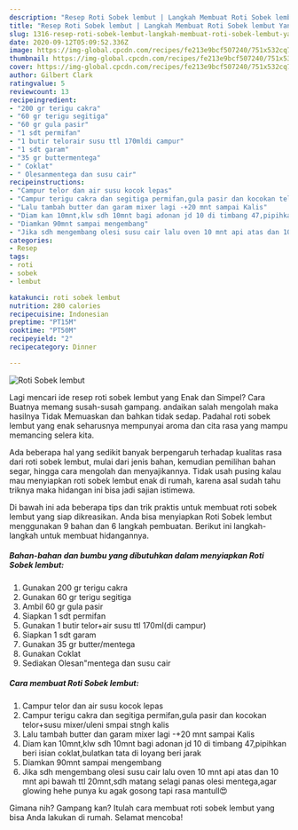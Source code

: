 ```yaml
---
description: "Resep Roti Sobek lembut | Langkah Membuat Roti Sobek lembut Yang Bikin Ngiler"
title: "Resep Roti Sobek lembut | Langkah Membuat Roti Sobek lembut Yang Bikin Ngiler"
slug: 1316-resep-roti-sobek-lembut-langkah-membuat-roti-sobek-lembut-yang-bikin-ngiler
date: 2020-09-12T05:09:52.336Z
image: https://img-global.cpcdn.com/recipes/fe213e9bcf507240/751x532cq70/roti-sobek-lembut-foto-resep-utama.jpg
thumbnail: https://img-global.cpcdn.com/recipes/fe213e9bcf507240/751x532cq70/roti-sobek-lembut-foto-resep-utama.jpg
cover: https://img-global.cpcdn.com/recipes/fe213e9bcf507240/751x532cq70/roti-sobek-lembut-foto-resep-utama.jpg
author: Gilbert Clark
ratingvalue: 5
reviewcount: 13
recipeingredient:
- "200 gr terigu cakra"
- "60 gr terigu segitiga"
- "60 gr gula pasir"
- "1 sdt permifan"
- "1 butir telorair susu ttl 170mldi campur"
- "1 sdt garam"
- "35 gr buttermentega"
- " Coklat"
- " Olesanmentega dan susu cair"
recipeinstructions:
- "Campur telor dan air susu kocok lepas"
- "Campur terigu cakra dan segitiga permifan,gula pasir dan kocokan telor+susu mixer/uleni smpai stngh kalis"
- "Lalu tambah butter dan garam mixer lagi -+20 mnt sampai Kalis"
- "Diam kan 10mnt,klw sdh 10mnt bagi adonan jd 10 di timbang 47,pipihkan beri isian coklat,bulatkan tata di loyang beri jarak"
- "Diamkan 90mnt sampai mengembang"
- "Jika sdh mengembang olesi susu cair lalu oven 10 mnt api atas dan 10 mnt api bawah ttl 20mnt,sdh matang selagi panas olesi mentega,agar glowing hehe punya ku agak gosong tapi rasa mantull😍"
categories:
- Resep
tags:
- roti
- sobek
- lembut

katakunci: roti sobek lembut 
nutrition: 280 calories
recipecuisine: Indonesian
preptime: "PT15M"
cooktime: "PT50M"
recipeyield: "2"
recipecategory: Dinner

---
```



![Roti Sobek lembut](https://img-global.cpcdn.com/recipes/fe213e9bcf507240/751x532cq70/roti-sobek-lembut-foto-resep-utama.jpg)

Lagi mencari ide resep roti sobek lembut yang Enak dan Simpel? Cara Buatnya memang susah-susah gampang. andaikan salah mengolah maka hasilnya Tidak Memuaskan dan bahkan tidak sedap. Padahal roti sobek lembut yang enak seharusnya mempunyai aroma dan cita rasa yang mampu memancing selera kita.

Ada beberapa hal yang sedikit banyak berpengaruh terhadap kualitas rasa dari roti sobek lembut, mulai dari jenis bahan, kemudian pemilihan bahan segar, hingga cara mengolah dan menyajikannya. Tidak usah pusing kalau mau menyiapkan roti sobek lembut enak di rumah, karena asal sudah tahu triknya maka hidangan ini bisa jadi sajian istimewa.




Di bawah ini ada beberapa tips dan trik praktis untuk membuat roti sobek lembut yang siap dikreasikan. Anda bisa menyiapkan Roti Sobek lembut menggunakan 9 bahan dan 6 langkah pembuatan. Berikut ini langkah-langkah untuk membuat hidangannya.

<!--inarticleads1-->

##### Bahan-bahan dan bumbu yang dibutuhkan dalam menyiapkan Roti Sobek lembut:

1. Gunakan 200 gr terigu cakra
1. Gunakan 60 gr terigu segitiga
1. Ambil 60 gr gula pasir
1. Siapkan 1 sdt permifan
1. Gunakan 1 butir telor+air susu ttl 170ml(di campur)
1. Siapkan 1 sdt garam
1. Gunakan 35 gr butter/mentega
1. Gunakan  Coklat
1. Sediakan  Olesan&#34;mentega dan susu cair




<!--inarticleads2-->

##### Cara membuat Roti Sobek lembut:

1. Campur telor dan air susu kocok lepas
1. Campur terigu cakra dan segitiga permifan,gula pasir dan kocokan telor+susu mixer/uleni smpai stngh kalis
1. Lalu tambah butter dan garam mixer lagi -+20 mnt sampai Kalis
1. Diam kan 10mnt,klw sdh 10mnt bagi adonan jd 10 di timbang 47,pipihkan beri isian coklat,bulatkan tata di loyang beri jarak
1. Diamkan 90mnt sampai mengembang
1. Jika sdh mengembang olesi susu cair lalu oven 10 mnt api atas dan 10 mnt api bawah ttl 20mnt,sdh matang selagi panas olesi mentega,agar glowing hehe punya ku agak gosong tapi rasa mantull😍




Gimana nih? Gampang kan? Itulah cara membuat roti sobek lembut yang bisa Anda lakukan di rumah. Selamat mencoba!
